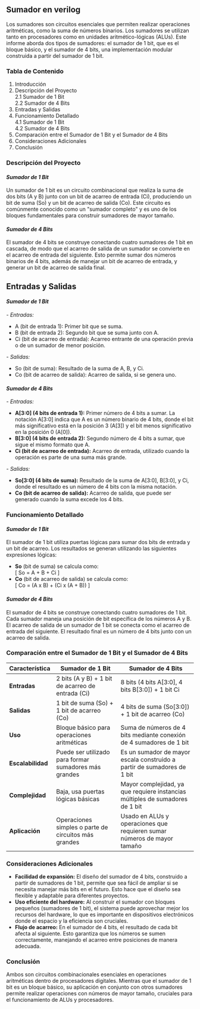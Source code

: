 ## Sumador en verilog
Los sumadores son circuitos esenciales que permiten realizar operaciones aritméticas, como la suma de números binarios. Los sumadores se utilizan tanto en procesadores como en unidades aritmético-lógicas (ALUs). Este informe aborda dos tipos de sumadores: el sumador de 1 bit, que es el bloque básico, y el sumador de 4 bits, una implementación modular construida a partir del sumador de 1 bit.

### **Tabla de Contenido**
1. Introducción  
2. Descripción del Proyecto  
   2.1 Sumador de 1 Bit  
   2.2 Sumador de 4 Bits    
3. Entradas y Salidas
4. Funcionamiento Detallado  
   4.1 Sumador de 1 Bit  
   4.2 Sumador de 4 Bits  
5. Comparación entre el Sumador de 1 Bit y el Sumador de 4 Bits  
6. Consideraciones Adicionales  
7. Conclusión  

### **Descripción del Proyecto**

#### *Sumador de 1 Bit*
Un sumador de 1 bit es un circuito combinacional que realiza la suma de dos bits (A y B) junto con un bit de acarreo de entrada (Ci), produciendo un bit de suma (So) y un bit de acarreo de salida (Co). Este circuito es comúnmente conocido como un "sumador completo" y es uno de los bloques fundamentales para construir sumadores de mayor tamaño.

#### *Sumador de 4 Bits*
El sumador de 4 bits se construye conectando cuatro sumadores de 1 bit en cascada, de modo que el acarreo de salida de un sumador se convierte en el acarreo de entrada del siguiente. Esto permite sumar dos números binarios de 4 bits, además de manejar un bit de acarreo de entrada, y generar un bit de acarreo de salida final.

## **Entradas y Salidas**
#### *Sumador de 1 Bit*

*- Entradas:*

- A (bit de entrada 1): Primer bit que se suma.
- B (bit de entrada 2): Segundo bit que se suma junto con A.
- Ci (bit de acarreo de entrada): Acarreo entrante de una operación previa o de un sumador de menor posición.

*- Salidas:*

- So (bit de suma): Resultado de la suma de A, B, y Ci.
- Co (bit de acarreo de salida): Acarreo de salida, si se genera uno.
#### *Sumador de 4 Bits*
*- Entradas:*

- **A[3:0] (4 bits de entrada 1):** Primer número de 4 bits a sumar. La notación A[3:0] indica que A es un número binario de 4 bits, donde el bit más significativo está en la posición 3 (A[3]) y el bit menos significativo en la posición 0 (A[0]).
- **B[3:0] (4 bits de entrada 2):** Segundo número de 4 bits a sumar, que sigue el mismo formato que A.
- **Ci (bit de acarreo de entrada):** Acarreo de entrada, utilizado cuando la operación es parte de una suma más grande.

*- Salidas:*

- **So[3:0] (4 bits de suma):** Resultado de la suma de A[3:0], B[3:0], y Ci, donde el resultado es un número de 4 bits con la misma notación.
- **Co (bit de acarreo de salida):** Acarreo de salida, que puede ser generado cuando la suma excede los 4 bits.

### **Funcionamiento Detallado**

#### *Sumador de 1 Bit*
El sumador de 1 bit utiliza puertas lógicas para sumar dos bits de entrada y un bit de acarreo. Los resultados se generan utilizando las siguientes expresiones lógicas:
- **So** (bit de suma) se calcula como:  
  \[
  So = A + B + Ci
  \]
- **Co** (bit de acarreo de salida) se calcula como:  
  \[
  Co = (A x B) + (Ci x (A + B))
  \]

#### *Sumador de 4 Bits*
El sumador de 4 bits se construye conectando cuatro sumadores de 1 bit. Cada sumador maneja una posición de bit específica de los números A y B. El acarreo de salida de un sumador de 1 bit se conecta como el acarreo de entrada del siguiente. El resultado final es un número de 4 bits junto con un acarreo de salida.

### **Comparación entre el Sumador de 1 Bit y el Sumador de 4 Bits**

| **Característica**             | **Sumador de 1 Bit**                               | **Sumador de 4 Bits**                                |
|-------------------------------|----------------------------------------------------|-----------------------------------------------------|
| **Entradas**                   | 2 bits (A y B) + 1 bit de acarreo de entrada (Ci)  | 8 bits (4 bits A[3:0], 4 bits B[3:0]) + 1 bit Ci     |
| **Salidas**                    | 1 bit de suma (So) + 1 bit de acarreo (Co)         | 4 bits de suma (So[3:0]) + 1 bit de acarreo (Co)     |
| **Uso**                        | Bloque básico para operaciones aritméticas         | Suma de números de 4 bits mediante conexión de 4 sumadores de 1 bit |
| **Escalabilidad**              | Puede ser utilizado para formar sumadores más grandes | Es un sumador de mayor escala construido a partir de sumadores de 1 bit |
| **Complejidad**                | Baja, usa puertas lógicas básicas                  | Mayor complejidad, ya que requiere instancias múltiples de sumadores de 1 bit |
| **Aplicación**                 | Operaciones simples o parte de circuitos más grandes | Usado en ALUs y operaciones que requieren sumar números de mayor tamaño |

### **Consideraciones Adicionales**

- **Facilidad de expansión:** El diseño del sumador de 4 bits, construido a partir de sumadores de 1 bit, permite que sea fácil de ampliar si se necesita manejar más bits en el futuro. Esto hace que el diseño sea flexible y adaptable para diferentes proyectos.
- **Uso eficiente del hardware:** Al construir el sumador con bloques pequeños (sumadores de 1 bit), el sistema puede aprovechar mejor los recursos del hardware, lo que es importante en dispositivos electrónicos donde el espacio y la eficiencia son cruciales.
- **Flujo de acarreo:** En el sumador de 4 bits, el resultado de cada bit afecta al siguiente. Esto garantiza que los números se sumen correctamente, manejando el acarreo entre posiciones de manera adecuada.

### **Conclusión**
Ambos son circuitos combinacionales esenciales en operaciones aritméticas dentro de procesadores digitales. Mientras que el sumador de 1 bit es un bloque básico, su aplicación en conjunto con otros sumadores permite realizar operaciones con números de mayor tamaño, cruciales para el funcionamiento de ALUs y procesadores.
